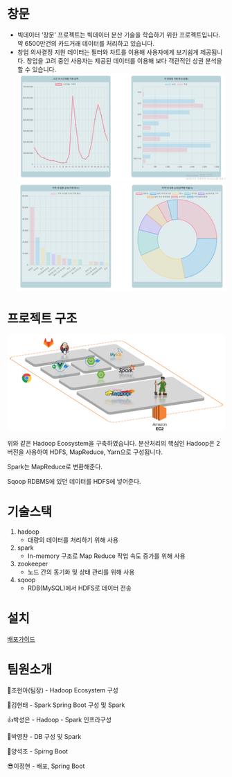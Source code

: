 # 창문

- 빅데이터
‘창문’ 프로젝트는 빅데이터 분산 기술을 학습하기 위한 프로젝트입니다. 약 6500만건의 카드거래 데이터를 처리하고 있습니다.
- 창업 의사결정 지원
데이터는 필터와 차트를 이용해 사용자에게 보기쉽게 제공됩니다.
창업을 고려 중인 사용자는 제공된 데이터를 이용해 보다 객관적인 상권 분석을 할 수 있습니다.
![Untitled](README/Untitled_3.png)
![Untitled](README/Untitled_2.png)


# 프로젝트 구조

![Untitled](README/architecture.png)

위와 같은 Hadoop Ecosystem을 구축하였습니다.
분산처리의 핵심인 Hadoop은 2버전을 사용하여 HDFS, MapReduce, Yarn으로 구성됩니다.

Spark는 MapReduce로 변환해준다.

Sqoop RDBMS에 있던 데이터를 HDFS에 넣어준다.

# 기술스택
1. hadoop
    - 대량의 데이터를 처리하기 위해 사용
2. spark
    - In-memory 구조로 Map Reduce 작업 속도 증가를 위해 사용
3. zookeeper
    - 노드 간의 동기화 및 상태 관리를 위해 사용
4. sqoop
    - RDB(MySQL)에서 HDFS로 데이터 전송


# 설치

[배포가이드](/exec/포팅메뉴얼.md)


# 팀원소개

🐙조현아(팀장) - Hadoop Ecosystem 구성

💼김현태 - Spark Spring Boot 구성 및 Spark 

👍박성은 - Hadoop - Spark 인프라구성 

🤔박영찬 - DB 구성 및 Spark 

🚗양석조 - Spirng Boot

😎이정현 - 배포, Spring Boot

